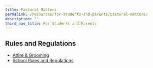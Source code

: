 ```yaml
---
title: Pastoral Matters
permalink: /resources/for-students-and-parents/pastoral-matters/
description: ""
third_nav_title: For Students and Parents
---
```

Rules and Regulations
----------------
*   [Attire & Grooming](/resources/students/school-resources/attire-n-grooming)
*   [School Rules and Regulations](/resources/students/school-resources/school-rules)